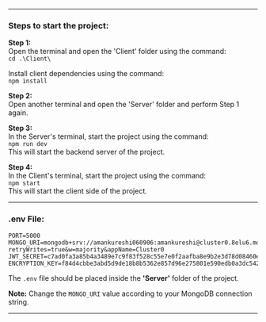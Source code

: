 

---

### Steps to start the project:

**Step 1:**  
Open the terminal and open the 'Client' folder using the command:  
`cd .\Client\`  

Install client dependencies using the command:  
`npm install`  

**Step 2:**  
Open another terminal and open the 'Server' folder and perform Step 1 again.  

**Step 3:**  
In the Server's terminal, start the project using the command:  
`npm run dev`  
This will start the backend server of the project.  

**Step 4:**  
In the Client's terminal, start the project using the command:  
`npm start`  
This will start the client side of the project.  

---

### .env File:

```
PORT=5000
MONGO_URI=mongodb+srv://amankureshi060906:amankureshi@cluster0.8elu6.mongodb.net/?retryWrites=true&w=majority&appName=Cluster0
JWT_SECRET=c7ad0fa3a85b4a3489e7c9f83f528c55e7e0f2aafba8e9b2e3d78d08460eafc8
ENCRYPTION_KEY=f84d4cbbe3abd5d9de18b8b5362e857d96e275801e590edb0a3dc5425e32f3cc
```

The `.env` file should be placed inside the **'Server'** folder of the project.  

**Note:** Change the `MONGO_URI` value according to your MongoDB connection string.  

---

